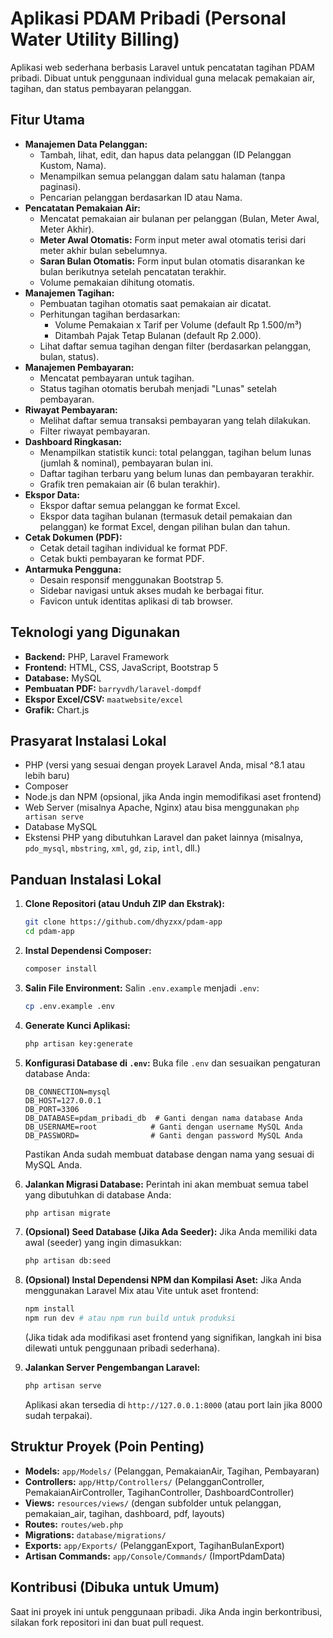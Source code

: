 # Aplikasi PDAM Pribadi (Personal Water Utility Billing)

Aplikasi web sederhana berbasis Laravel untuk pencatatan tagihan PDAM pribadi. Dibuat untuk penggunaan individual guna melacak pemakaian air, tagihan, dan status pembayaran pelanggan.

## Fitur Utama

* **Manajemen Data Pelanggan:**
    * Tambah, lihat, edit, dan hapus data pelanggan (ID Pelanggan Kustom, Nama).
    * Menampilkan semua pelanggan dalam satu halaman (tanpa paginasi).
    * Pencarian pelanggan berdasarkan ID atau Nama.
* **Pencatatan Pemakaian Air:**
    * Mencatat pemakaian air bulanan per pelanggan (Bulan, Meter Awal, Meter Akhir).
    * **Meter Awal Otomatis:** Form input meter awal otomatis terisi dari meter akhir bulan sebelumnya.
    * **Saran Bulan Otomatis:** Form input bulan otomatis disarankan ke bulan berikutnya setelah pencatatan terakhir.
    * Volume pemakaian dihitung otomatis.
* **Manajemen Tagihan:**
    * Pembuatan tagihan otomatis saat pemakaian air dicatat.
    * Perhitungan tagihan berdasarkan:
        * Volume Pemakaian x Tarif per Volume (default Rp 1.500/m³)
        * Ditambah Pajak Tetap Bulanan (default Rp 2.000).
    * Lihat daftar semua tagihan dengan filter (berdasarkan pelanggan, bulan, status).
* **Manajemen Pembayaran:**
    * Mencatat pembayaran untuk tagihan.
    * Status tagihan otomatis berubah menjadi "Lunas" setelah pembayaran.
* **Riwayat Pembayaran:**
    * Melihat daftar semua transaksi pembayaran yang telah dilakukan.
    * Filter riwayat pembayaran.
* **Dashboard Ringkasan:**
    * Menampilkan statistik kunci: total pelanggan, tagihan belum lunas (jumlah & nominal), pembayaran bulan ini.
    * Daftar tagihan terbaru yang belum lunas dan pembayaran terakhir.
    * Grafik tren pemakaian air (6 bulan terakhir).
* **Ekspor Data:**
    * Ekspor daftar semua pelanggan ke format Excel.
    * Ekspor data tagihan bulanan (termasuk detail pemakaian dan pelanggan) ke format Excel, dengan pilihan bulan dan tahun.
* **Cetak Dokumen (PDF):**
    * Cetak detail tagihan individual ke format PDF.
    * Cetak bukti pembayaran ke format PDF.
* **Antarmuka Pengguna:**
    * Desain responsif menggunakan Bootstrap 5.
    * Sidebar navigasi untuk akses mudah ke berbagai fitur.
    * Favicon untuk identitas aplikasi di tab browser.

## Teknologi yang Digunakan

* **Backend:** PHP, Laravel Framework
* **Frontend:** HTML, CSS, JavaScript, Bootstrap 5
* **Database:** MySQL
* **Pembuatan PDF:** `barryvdh/laravel-dompdf`
* **Ekspor Excel/CSV:** `maatwebsite/excel`
* **Grafik:** Chart.js

## Prasyarat Instalasi Lokal

* PHP (versi yang sesuai dengan proyek Laravel Anda, misal ^8.1 atau lebih baru)
* Composer
* Node.js dan NPM (opsional, jika Anda ingin memodifikasi aset frontend)
* Web Server (misalnya Apache, Nginx) atau bisa menggunakan `php artisan serve`
* Database MySQL
* Ekstensi PHP yang dibutuhkan Laravel dan paket lainnya (misalnya, `pdo_mysql`, `mbstring`, `xml`, `gd`, `zip`, `intl`, dll.)

## Panduan Instalasi Lokal

1.  **Clone Repositori (atau Unduh ZIP dan Ekstrak):**
    ```bash
    git clone https://github.com/dhyzxx/pdam-app
    cd pdam-app
    ```

2.  **Instal Dependensi Composer:**
    ```bash
    composer install
    ```

3.  **Salin File Environment:**
    Salin `.env.example` menjadi `.env`:
    ```bash
    cp .env.example .env
    ```

4.  **Generate Kunci Aplikasi:**
    ```bash
    php artisan key:generate
    ```

5.  **Konfigurasi Database di `.env`:**
    Buka file `.env` dan sesuaikan pengaturan database Anda:
    ```env
    DB_CONNECTION=mysql
    DB_HOST=127.0.0.1
    DB_PORT=3306
    DB_DATABASE=pdam_pribadi_db  # Ganti dengan nama database Anda
    DB_USERNAME=root            # Ganti dengan username MySQL Anda
    DB_PASSWORD=                # Ganti dengan password MySQL Anda
    ```
    Pastikan Anda sudah membuat database dengan nama yang sesuai di MySQL Anda.

6.  **Jalankan Migrasi Database:**
    Perintah ini akan membuat semua tabel yang dibutuhkan di database Anda:
    ```bash
    php artisan migrate
    ```

7.  **(Opsional) Seed Database (Jika Ada Seeder):**
    Jika Anda memiliki data awal (seeder) yang ingin dimasukkan:
    ```bash
    php artisan db:seed
    ```

8.  **(Opsional) Instal Dependensi NPM dan Kompilasi Aset:**
    Jika Anda menggunakan Laravel Mix atau Vite untuk aset frontend:
    ```bash
    npm install
    npm run dev # atau npm run build untuk produksi
    ```
    (Jika tidak ada modifikasi aset frontend yang signifikan, langkah ini bisa dilewati untuk penggunaan pribadi sederhana).

9.  **Jalankan Server Pengembangan Laravel:**
    ```bash
    php artisan serve
    ```
    Aplikasi akan tersedia di `http://127.0.0.1:8000` (atau port lain jika 8000 sudah terpakai).

## Struktur Proyek (Poin Penting)

* **Models:** `app/Models/` (Pelanggan, PemakaianAir, Tagihan, Pembayaran)
* **Controllers:** `app/Http/Controllers/` (PelangganController, PemakaianAirController, TagihanController, DashboardController)
* **Views:** `resources/views/` (dengan subfolder untuk pelanggan, pemakaian_air, tagihan, dashboard, pdf, layouts)
* **Routes:** `routes/web.php`
* **Migrations:** `database/migrations/`
* **Exports:** `app/Exports/` (PelangganExport, TagihanBulanExport)
* **Artisan Commands:** `app/Console/Commands/` (ImportPdamData)

## Kontribusi (Dibuka untuk Umum)

Saat ini proyek ini untuk penggunaan pribadi. Jika Anda ingin berkontribusi, silakan fork repositori ini dan buat pull request.
